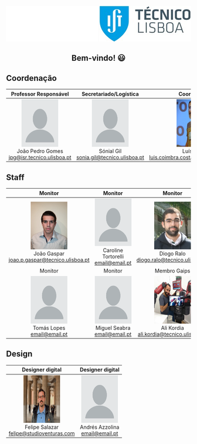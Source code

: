 ![NEG_LOGO](https://github.com/ROB9-16-IST/contactos-equipa/blob/main/img/IST_A_RGB_NEG.png#gh-dark-mode-only)
![POS_LOGO](https://github.com/ROB9-16-IST/contactos-equipa/blob/main/img/IST_A_RGB_POS.png#gh-light-mode-only)

<div align="center">
    <h2>Bem-vindo! 😃</h2> 
 </div>    
    
## Coordenação
Professor Responsável | Secretariado/Logística | Coordenador |
|:-------------------------:|:-------------------------:|:-------------------------:|
| <img width="100" height="130" alt="profile-img-error" src="img/profile.png"> <br> João Pedro Gomes <br> jpg@isr.tecnico.ulisboa.pt | <img width="100" height="130" alt="profile-img-error" src="img/profile.png"> <br> Sónial Gil <br> sonia.gil@tecnico.ulisboa.pt | <img width="100" height="130" alt="profile-img-error" src="img/Luis-Costa.png"> <br> Luís Costa <br> luis.coimbra.costa@tecnico.ulisboa.pt 

## Staff

| Monitor | Monitor | Monitor|
|:-------------------------:|:-------------------------:|:-------------------------:|
| <img width="100" height="130" alt="profile-img-error" src="img/Joao-Gaspar.png"> <br> João Gaspar <br> joao.p.gaspar@tecnico.ulisboa.pt | <img width="100" height="130" alt="profile-img-error" src="img/profile.png"> <br> Caroline Tortorelli <br> email@email.pt | <img width="100" height="130" alt="profile-img-error" src="img/Diogo-Ralo.png"> <br> Diogo Ralo <br> diogo.ralo@tecnico.ulisboa.pt
| Monitor | Monitor | Membro Gaips
| <img width="100" height="130" alt="profile-img-error" src="img/profile.png"> <br> Tomás Lopes <br> email@email.pt | <img width="100" height="130" alt="profile-img-error" src="img/profile.png"> <br> Miguel Seabra <br> email@email.pt | <img width="100" height="130" alt="profile-img-error" src="img/Ali-Kordia.png"> <br> Ali Kordia <br> ali.kordia@tecnico.ulisboa.pt

## Design

| Designer digital | Designer digital |
|:-------------------------:|:-------------------------:|
| <img width="100" height="130" alt="profile-img-error" src="img/Felipe-Salazar.png"> <br> Felipe Salazar <br> felipe@studioventuras.com | <img width="100" height="130" alt="profile-img-error" src="img/profile.png"> <br> Andrés Azzolina  <br> email@email.pt

